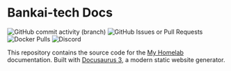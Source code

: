 # Bankai-tech Docs
![GitHub commit activity (branch)](https://img.shields.io/github/commit-activity/t/TrueBankai416/BankaiTechDocs/main)
![GitHub Issues or Pull Requests](https://img.shields.io/github/issues/TrueBankai416/BankaiTechDocs)
![Docker Pulls](https://img.shields.io/docker/pulls/bankaitech/nextcloud)
![Discord](https://img.shields.io/discord/1217932881301737523?label=Discord)


This repository contains the source code for the [My Homelab](https://docs.bankai-tech.com) documentation. Built with [Docusaurus 3](https://docusaurus.io/), a modern static website generator.
